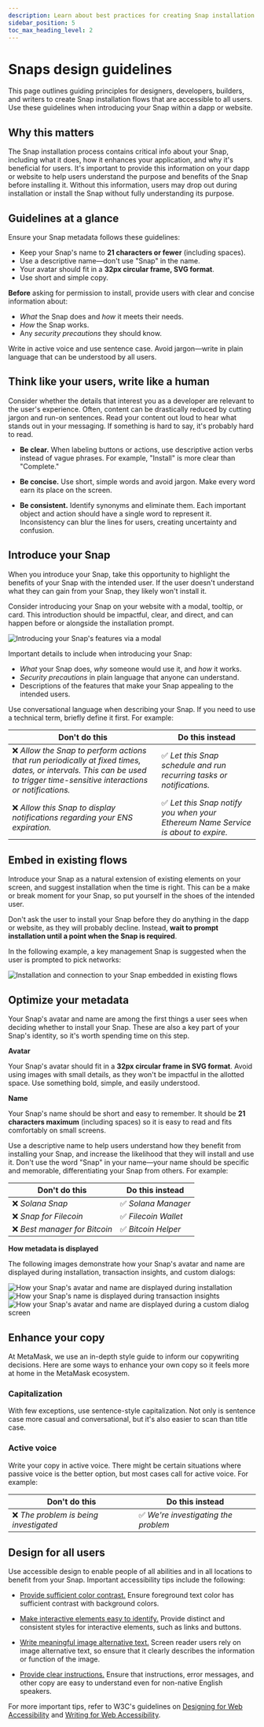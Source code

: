 ```yaml
---
description: Learn about best practices for creating Snap installation flows.
sidebar_position: 5
toc_max_heading_level: 2
---
```


# Snaps design guidelines

This page outlines guiding principles for designers, developers, builders, and writers to create
Snap installation flows that are accessible to all users.
Use these guidelines when introducing your Snap within a dapp or website.

## Why this matters

The Snap installation process contains critical info about your Snap, including what it does, how it
enhances your application, and why it's beneficial for users.
It's important to provide this information on your dapp or website to help users understand the
purpose and benefits of the Snap before installing it.
Without this information, users may drop out during installation or install the Snap without fully
understanding its purpose.

## Guidelines at a glance

Ensure your Snap metadata follows these guidelines:

- Keep your Snap's name to **21 characters or fewer** (including spaces).
- Use a descriptive name—don't use "Snap" in the name.
- Your avatar should fit in a **32px circular frame, SVG format**.
- Use short and simple copy.

**Before** asking for permission to install, provide users with clear and concise information about:

- _What_ the Snap does and _how_ it meets their needs.
- _How_ the Snap works.
- Any _security precautions_ they should know.

Write in active voice and use sentence case.
Avoid jargon—write in plain language that can be understood by all users.

## Think like your users, write like a human

Consider whether the details that interest you as a developer are relevant to the user's experience.
Often, content can be drastically reduced by cutting jargon and run-on sentences.
Read your content out loud to hear what stands out in your messaging.
If something is hard to say, it's probably hard to read.

- **Be clear.**
  When labeling buttons or actions, use descriptive action verbs instead of vague phrases.
  For example, "Install" is more clear than "Complete."

- **Be concise.**
  Use short, simple words and avoid jargon.
  Make every word earn its place on the screen.

- **Be consistent.**
  Identify synonyms and eliminate them.
  Each important object and action should have a single word to represent it.
  Inconsistency can blur the lines for users, creating uncertainty and confusion.

## Introduce your Snap

When you introduce your Snap, take this opportunity to highlight the benefits of your Snap with the
intended user.
If the user doesn't understand what they can gain from your Snap, they likely won't install it.

Consider introducing your Snap on your website with a modal, tooltip, or card.
This introduction should be impactful, clear, and direct, and can happen before or alongside the
installation prompt.

![Introducing your Snap's features via a modal](../assets/install-modal.png)

Important details to include when introducing your Snap:

- _What_ your Snap does, _why_ someone would use it, and _how_ it works.
- _Security precautions_ in plain language that anyone can understand.
- Descriptions of the features that make your Snap appealing to the intended users.

Use conversational language when describing your Snap.
If you need to use a technical term, briefly define it first.
For example:

| Don't do this                                                                                                                                                              | Do this instead                                                                  |
|----------------------------------------------------------------------------------------------------------------------------------------------------------------------------|----------------------------------------------------------------------------------|
| ❌ _Allow the Snap to perform actions that run periodically at fixed times, dates, or intervals. This can be used to trigger time-sensitive interactions or notifications._ | ✅ _Let this Snap schedule and run recurring tasks or notifications._             |
| ❌ _Allow this Snap to display notifications regarding your ENS expiration._                                                                                                | ✅ _Let this Snap notify you when your Ethereum Name Service is about to expire._ |

## Embed in existing flows

Introduce your Snap as a natural extension of existing elements on your screen, and suggest
installation when the time is right.
This can be a make or break moment for your Snap, so put yourself in the shoes of the intended user.

Don't ask the user to install your Snap before they do anything in the dapp or website, as they will
probably decline.
Instead, **wait to prompt installation until a point when the Snap is required**.

In the following example, a key management Snap is suggested when the user is prompted to pick networks:

![Installation and connection to your Snap embedded in existing flows](../assets/picker.png)

## Optimize your metadata

Your Snap's avatar and name are among the first things a user sees when deciding whether to install
your Snap.
These are also a key part of your Snap's identity, so it's worth spending time on this step.

**Avatar**

Your Snap's avatar should fit in a **32px circular frame in SVG format**.
Avoid using images with small details, as they won't be impactful in the allotted space.
Use something bold, simple, and easily understood.

**Name**

Your Snap's name should be short and easy to remember.
It should be **21 characters maximum** (including spaces) so it is easy to read and fits comfortably
on small screens.

Use a descriptive name to help users understand how they benefit from installing your Snap, and
increase the likelihood that they will install and use it.
Don't use the word "Snap" in your name—your name should be specific and memorable, differentiating
your Snap from others.
For example:

<p>

| Don't do this                | Do this instead     |
|------------------------------|---------------------|
| ❌ _Solana Snap_              | ✅ _Solana Manager_  |
| ❌ _Snap for Filecoin_        | ✅ _Filecoin Wallet_ |
| ❌ _Best manager for Bitcoin_ | ✅ _Bitcoin Helper_  |

</p>

**How metadata is displayed**

The following images demonstrate how your Snap's avatar and name are displayed during installation,
transaction insights, and custom dialogs:

![How your Snap's avatar and name are displayed during installation](../assets/install.png)
![How your Snap's name is displayed during transaction insights](../assets/insights.png)
![How your Snap's avatar and name are displayed during a custom dialog screen](../assets/dialog.png)

## Enhance your copy

At MetaMask, we use an in-depth style guide to inform our copywriting decisions.
Here are some ways to enhance your own copy so it feels more at home in the MetaMask ecosystem.

### Capitalization

With few exceptions, use sentence-style capitalization.
Not only is sentence case more casual and conversational, but it's also easier to scan than title case.

### Active voice

Write your copy in active voice.
There might be certain situations where passive voice is the better option, but most cases call for
active voice.
For example:

| Don't do this                         | Do this instead                     |
|---------------------------------------|-------------------------------------|
| ❌ _The problem is being investigated_ | ✅ _We're investigating the problem_ |

## Design for all users

Use accessible design to enable people of all abilities and in all locations to benefit from your Snap.
Important accessibility tips include the following:

- [Provide sufficient color contrast.](https://www.w3.org/WAI/tips/designing/#provide-sufficient-contrast-between-foreground-and-background)
  Ensure foreground text color has sufficient contrast with background colors.

- [Make interactive elements easy to identify.](https://www.w3.org/WAI/tips/designing/#ensure-that-interactive-elements-are-easy-to-identify)
  Provide distinct and consistent styles for interactive elements, such as links and buttons.

- [Write meaningful image alternative text.](https://www.w3.org/WAI/tips/writing/#write-meaningful-text-alternatives-for-images)
  Screen reader users rely on image alternative text, so ensure that it clearly describes the
  information or function of the image.

- [Provide clear instructions.](https://www.w3.org/WAI/tips/writing/#provide-clear-instructions)
  Ensure that instructions, error messages, and other copy are easy to understand even for
  non-native English speakers.

For more important tips, refer to W3C's guidelines on
[Designing for Web Accessibility](https://www.w3.org/WAI/tips/designing/) and
[Writing for Web Accessibility](https://www.w3.org/WAI/tips/writing/).